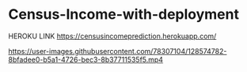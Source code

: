 # Census-Income-with-deployment
HEROKU LINK https://censusincomeprediction.herokuapp.com/




https://user-images.githubusercontent.com/78307104/128574782-8bfadee0-b5a1-4726-bec3-8b37711535f5.mp4



